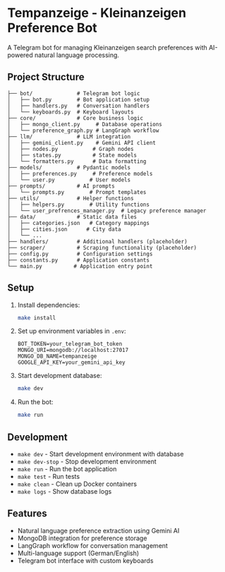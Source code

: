 # Tempanzeige - Kleinanzeigen Preference Bot

A Telegram bot for managing Kleinanzeigen search preferences with AI-powered natural language processing.

## Project Structure

```
├── bot/              # Telegram bot logic
│   ├── bot.py        # Bot application setup
│   ├── handlers.py   # Conversation handlers
│   └── keyboards.py  # Keyboard layouts
├── core/             # Core business logic
│   ├── mongo_client.py     # Database operations
│   └── preference_graph.py # LangGraph workflow
├── llm/              # LLM integration
│   ├── gemini_client.py    # Gemini API client
│   ├── nodes.py           # Graph nodes
│   ├── states.py          # State models
│   └── formatters.py      # Data formatting
├── models/           # Pydantic models
│   ├── preferences.py     # Preference models
│   └── user.py           # User models
├── prompts/          # AI prompts
│   └── prompts.py        # Prompt templates
├── utils/            # Helper functions
│   ├── helpers.py        # Utility functions
│   └── user_prefrences_manager.py  # Legacy preference manager
├── data/             # Static data files
│   ├── categories.json   # Category mappings
│   ├── cities.json      # City data
│   └── ...
├── handlers/         # Additional handlers (placeholder)
├── scraper/          # Scraping functionality (placeholder)
├── config.py         # Configuration settings
├── constants.py      # Application constants
└── main.py          # Application entry point
```

## Setup

1. Install dependencies:
   ```bash
   make install
   ```

2. Set up environment variables in `.env`:
   ```
   BOT_TOKEN=your_telegram_bot_token
   MONGO_URI=mongodb://localhost:27017
   MONGO_DB_NAME=tempanzeige
   GOOGLE_API_KEY=your_gemini_api_key
   ```

3. Start development database:
   ```bash
   make dev
   ```

4. Run the bot:
   ```bash
   make run
   ```

## Development

- `make dev` - Start development environment with database
- `make dev-stop` - Stop development environment  
- `make run` - Run the bot application
- `make test` - Run tests
- `make clean` - Clean up Docker containers
- `make logs` - Show database logs

## Features

- Natural language preference extraction using Gemini AI
- MongoDB integration for preference storage
- LangGraph workflow for conversation management
- Multi-language support (German/English)
- Telegram bot interface with custom keyboards
